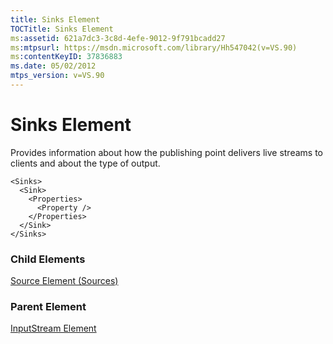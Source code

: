 ```yaml
---
title: Sinks Element
TOCTitle: Sinks Element
ms:assetid: 621a7dc3-3c8d-4efe-9012-9f791bcadd27
ms:mtpsurl: https://msdn.microsoft.com/library/Hh547042(v=VS.90)
ms:contentKeyID: 37836883
ms.date: 05/02/2012
mtps_version: v=VS.90
---
```


# Sinks Element

Provides information about how the publishing point delivers live streams to clients and about the type of output.

    <Sinks>
      <Sink>
        <Properties>
          <Property />
        </Properties>
      </Sink>
    </Sinks>

### Child Elements

[Source Element (Sources)](source-element-sources.md)

### Parent Element

[InputStream Element](inputstream-element.md)


